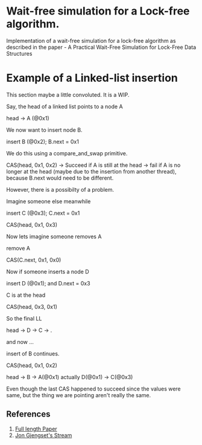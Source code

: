 # Wait-free simulation for a Lock-free algorithm.

Implementation of a wait-free simulation for a lock-free algorithm as described in the paper - A Practical Wait-Free Simulation for Lock-Free Data Structures

# Example of a Linked-list insertion

This section maybe a little convoluted. It is a WIP.

Say, the head of a linked list points to a node A

head -> A (@0x1)

We now want to insert node B.

insert B (@0x2); B.next = 0x1

We do this using a compare_and_swap primitive.

CAS(head, 0x1, 0x2)
    -> Succeed if A is still at the head
    -> fail if A is no longer at the head (maybe due to the insertion from another thread), because B.next would need to be different.

However, there is a possibilty of a problem.

Imagine someone else meanwhile 

insert C (@0x3); C.next = 0x1

CAS(head, 0x1, 0x3)

Now lets imagine someone removes A

remove A

CAS(C.next, 0x1, 0x0)

Now if someone inserts a node D

insert D (@0x1); and D.next = 0x3

C is at the head

CAS(head, 0x3, 0x1)

So the final LL

head -> D -> C -> .

and now ...

insert of B continues.

CAS(head, 0x1, 0x2)

head -> B -> A(@0x1) actually D(@0x1) -> C(@0x3)

Even though the last CAS happened to succeed since the values were same, but the thing we are pointing aren't really the same.

## References
1. [Full length Paper](http://cs.technion.ac.il/~erez/Papers/wf-simulation-full.pdf)
2. [Jon Gjengset's Stream](https://youtube.com/watch?v=Bw8-vvtA-E8&list=TLPQMTMwNzIwMjFtX6aDZ-oy3Q&index=4) 
